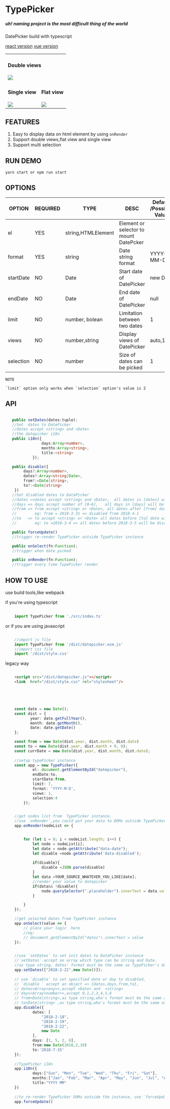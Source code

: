 # TypePicker 

##### uh! naming project is the most difficult thing of the world
 

DatePicker build with typescript



<a href="./react/index.js"> react version</a> <a href="./vue/index.vue"> vue version </a>



<table>
    <tr>
    <td colspan="2">
            <h4>Double views</h4>
            <img src="assets/double.png">
        </td>
    </tr>
    <tr>
        <td valign="top">
            <h4>Single view</h4>
            <img src="assets/single.png">
        </td>
        <td>
            <h4>Flat view</h4>
            <img src="assets/auto.png">
        </td>
    </tr>
    
</table>

## FEATURES

1.  Easy to display data on html element by using `onRender`
2.  Support double views,flat view and single view
3.  Support multi selection

## RUN DEMO

    yarn start or npm run start

## OPTIONS

| OPTION    | REQUIRED | TYPE               | DESC                                   | Default /Possible Value |
| --------- | -------- | ------------------ | -------------------------------------- | ---------------------------- |
| el        | YES      | string,HTMLElement | Element or selector to mount DatePcker |                              |
| format    | YES      | string             | Date string format                     | YYYY-MM-DD                         |
| startDate | NO       | Date               | Start date of DatePicker               | new Date                     |
| endDate   | NO       | Date               | End date of DatePicker                 | null                         |
| limit     | NO       | number, bolean                                 | Limitation between two dates | 1 |
| views     | NO       | number,string      | Display views of DatePicker            | auto,1,2                     |
| selection | NO       | number             | Size of dates can be picked            | 1                            |


```
NOTE

`limit` option only works when `selection` option's value is 2

```

## API

```typescript

   public setDates(dates:tuple);
   //Set  dates to DatePicker
   //dates accept <string> and <Date>
   //the datepicker i18n
   public i18n({
                days:Array<number>,
                months:Array<string>,
                title:<string>
            });

   public disable({
        days?:Array<number>,
        dates?:Array<string|Date>,
        from?:<Date|string>,
        to?:<Date|string>
    })
   //Set disabled dates to DataPicker
   //dates =>dates accept <string> and <Date>,  all dates in [dates] will be disabled
   //days => days accept number of [0~6],   all days in [days] will be disabled
   //from => from accept <string> or <Date>, all dates after [from] date will be disabled,
   //        eg: from = 2018-3-31 => disabled from 2018-4-1
   //to   => to accept <string> or <Date> all dates before [to] date will be disabled,
   //        eg: to =2018-3-4 => all dates before 2018-3-5 will be disabled

   public forceUpdate()
   //trigger re-render TypePicker outside TypePicker instance

   public onSelect(fn:Function);
   //trigger when date picked

   public onRender(fn:Function);
   //trigger every time TypePicker render


```

## HOW TO USE

use build tools,like webpack

if you're using typescript

```typescript
	
	import TypePicker from './src/index.ts'


```


or if you are using javascript

```javascript

	//import js file
	import TypePicker from '/dist/datepicker.esm.js'
	//import css file
	import '/dist/style.css'


```

legacy way

```html

    <script src="/dist/datepicker.js"></script>
    <link  href="/dist/style.css" rel="stylesheet"/>
    
``` 



```typescript



    const date = new Date();
    const dist = {
           year: date.getFullYear(),
           month: date.getMonth(),
           date: date.getDate()
    };

    const from = new Date(dist.year, dist.month, dist.date)
    const to = new Date(dist.year, dist.month + 9, 0);
    const currDate = new Date(dist.year, dist.month, dist.date);
    
    //setup typePicker instance
    const app = new TypePicker({
            el: document.getElementById("datepicker"),
            endDate:to,
            startDate:from,
            limit: 7,
            format: 'YYYY-M-D',
            views: 1,
            selection:4
        });


    //get nodes list from  TypePicker instance.
    //use `onRender`,you could put your data to DOMs outside TypePicker instance 
    app.onRender(nodeList => {


        for (let i = 0; i < nodeList.length; i++) {
            let node = nodeList[i];
            let date = node.getAttribute("data-date");
            let disable =node.getAttribute('data-disabled');
			
            if(disable){
                disable =JSON.parse(disable)
            }
            let data =YOUR_SOURCE_WHATEVER_YOU_LIKE[date];
            //render your value to datepicker
            if(data&& !disable){
                node.querySelector(".placeholder").innerText = data.value;
            }

        }
    });

    //get selected dates from TypePicker instance
    app.onSelect(value => {
        // place your logic  here
        //eg:
        // document.getElementById("dates").innerText = value
    });


    //use `setDates` to set init dates to DatePicker instance
    //`setDates` accept an array which type can be string and Date.
    //as type string, dates' format must be the same as TypePicker's date format
    app.setDates(["2018-2-21",new Date()]);
    
    // use `disable` to set specified date or day to disabled,
    // `disable ` accept an object => {dates,days,from,to},
    // dates<Array<any>>,accept <Date> and  <string>
    // days<Array<number>>,accept 0,1,2,3,4,5,6
    // from<Date|string>,as type string,who's format must be the same as TypePicker's date format
    // to<Date|string> ,as type string,who's format must be the same as TypePicker's date format
    app.disable({
            dates: [
                "2018-2-18",
                "2018-2-19",
                "2018-2-22",
                new Date
            ],
            days: [1, 5, 2, 6],
            from:new Date(2018,2,10)
            to:'2018-7-15'
    });
    
    //TypePicker i18n
    app.i18n({
            days:["Sun", "Mon", "Tue", "Wed", "Thu", "Fri", "Sat"],
            months:["Jan", "Feb", "Mar", "Apr", "May", "Jun", "Jul", "Aug", "Sep", "Oct", "Nov", "Dec"],
            title:"YYYY MM"
    })
    
    //to re-render TypePicker DOMs outside the instance, use `forceUpdate`
    app.forceUpdate()
    
    
```
